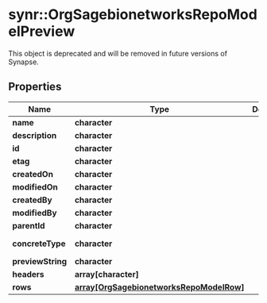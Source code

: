 # synr::OrgSagebionetworksRepoModelPreview

This object is deprecated and will be removed in future versions of Synapse.

## Properties
Name | Type | Description | Notes
------------ | ------------- | ------------- | -------------
**name** | **character** |  | [optional] 
**description** | **character** |  | [optional] 
**id** | **character** |  | [optional] 
**etag** | **character** |  | [optional] 
**createdOn** | **character** |  | [optional] 
**modifiedOn** | **character** |  | [optional] 
**createdBy** | **character** |  | [optional] 
**modifiedBy** | **character** |  | [optional] 
**parentId** | **character** |  | [optional] 
**concreteType** | **character** |  | [Enum: [org.sagebionetworks.repo.model.Preview]] 
**previewString** | **character** |  | [optional] 
**headers** | **array[character]** |  | [optional] 
**rows** | [**array[OrgSagebionetworksRepoModelRow]**](org.sagebionetworks.repo.model.Row.md) |  | [optional] 


